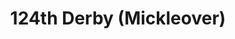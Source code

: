 ---
title: 124th Derby (Mickleover)
params:
  showNecker: triple
  rightOuterBorder: tsa-black
  leftOuterBorder: tsa-black
  rightMiddleBorder: tsa-black
  leftMiddleBorder: tsa-black
  rightInnerBorder: tsa-black
  leftInnerBorder: tsa-black
  rightMain: tsa-black
  leftMain: tsa-black
  location: Mickleover, Derby
  founded: 1946
---